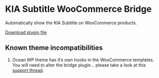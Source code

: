# KIA Subtitle WooCommerce Bridge

Automatically show the KIA Subtitle on WooCommerce products.

[Download plugin file](https://github.com/helgatheviking/kia-subtitle-woocommerce-bridge/archive/refs/heads/master.zip)

## Known theme incompatibilities

1. Ocean WP theme has it’s own hooks in the WooCommerce templates. You will need to alter the bridge plugin… please take a look at this [support thread](https://wordpress.org/support/topic/compatibility-with-latest-wp-and-wc/#post-15456180).
